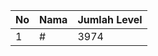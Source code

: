 | No | Nama            | Jumlah Level |
|----|-----------------|--------------|
| 1  | #    |    3974        |
